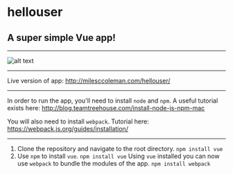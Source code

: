 # hellouser
## A super simple Vue app!
---

![alt text](https://github.com/milesccoleman/hellouser/master/src/assets/screenshot.png "Screenshot of App")

---

Live version of app: http://milesccoleman.com/hellouser/

---
In order to run the app, you'll need to install `node` and `npm`. A useful tutorial exists here: http://blog.teamtreehouse.com/install-node-js-npm-mac

You will also need to install `webpack`. Tutorial here: https://webpack.js.org/guides/installation/

---

1. Clone the repository and navigate to the root directory. 
    `npm install vue`
2. Use `npm` to install `vue`. 
    `npm install vue`
Using `vue` installed you can now use `webpack` to bundle the modules of the app. 
    `npm install webpack`



  
